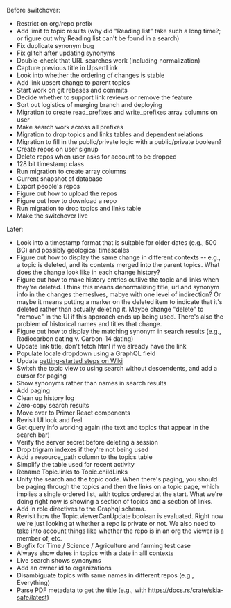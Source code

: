 Before switchover:
* Restrict on org/repo prefix
* Add limit to topic results (why did "Reading list" take such a long time?; or figure out why Reading list can't be found in a search)
* Fix duplicate synonym bug
* Fix glitch after updating synonyms
* Double-check that URL searches work (including normalization)
* Capture previous title in UpsertLink
* Look into whether the ordering of changes is stable
* Add link upsert change to parent topics
* Start work on git rebases and commits
* Decide whether to support link reviews or remove the feature
* Sort out logistics of merging branch and deploying
* Migration to create read_prefixes and write_prefixes array columns on user
* Make search work across all prefixes
* Migration to drop topics and links tables and dependent relations
* Migration to fill in the public/private logic with a public/private boolean?
* Create repos on user signup
* Delete repos when user asks for account to be dropped
* 128 bit timestamp class
* Run migration to create array columns
* Current snapshot of database
* Export people's repos
* Figure out how to upload the repos
* Figure out how to download a repo
* Run migration to drop topics and links table
* Make the switchover live

Later:
* Look into a timestamp format that is suitable for older dates (e.g., 500 BC) and possibly geological timescales
* Figure out how to display the same change in different contexts -- e.g., a topic is deleted, and its contents merged into the parent topics.  What does the change look like in each change history?
* Figure out how to make history entries outlive the topic and links when they're deleted.  I think this means denormalizing title, url and synonym info in the changes themeslves, mabye with one level of indirection? Or maybe it means putting a marker on the deleted item to indicate that it's deleted rather than actually deleting it.  Maybe change "delete" to "remove" in the UI if this approach ends up being used.  There's also the problem of historical names and titles that change.
* Figure out how to display the matching synonym in search results (e.g., Radiocarbon dating v. Carbon-14 dating)
* Update link title, don't fetch html if we already have the link
* Populate locale dropdown using a GraphQL field
* Update [getting-started steps on Wiki](https://github.com/emwalker/digraph/wiki/Getting-started-with-development)
* Switch the topic view to using search without descendents, and add a cursor for paging
* Show synonyms rather than names in search results
* Add paging
* Clean up history log
* Zero-copy search results
* Move over to Primer React components
* Revisit UI look and feel
* Get query info working again (the text and topics that appear in the search bar)
* Verify the server secret before deleting a session
* Drop trigram indexes if they're not being used
* Add a resource_path column to the topics table
* Simplify the table used for recent activity
* Rename Topic.links to Topic.childLinks
* Unify the search and the topic code.  When there's paging, you should be paging through the topics and then the links on a topic page, which implies a single ordered list, with topics ordered at the start.  What we're doing right now is showing a section of topics and a section of links.
* Add in role directives to the Graphql schema.
* Revisit how the Topic.viewerCanUpdate boolean is evaluated.  Right now we're just looking at whether a repo is private or not.  We also need to take into account things like whether the repo is in an org the viewer is a member of, etc.
* Bugfix for Time / Science / Agriculture and farming test case
* Always show dates in topics with a date in alll contexts
* Live search shows synonyms
* Add an owner id to organizations
* Disambiguate topics with same names in different repos (e.g., Everything)
* Parse PDF metadata to get the title (e.g., with https://docs.rs/crate/skia-safe/latest)
